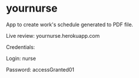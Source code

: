 # yournurse
App to create work's schedule generated to PDF file.


Live review: yournurse.herokuapp.com


Credentials:


Login: nurse


Password: accessGranted01
